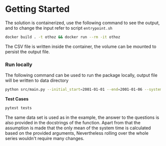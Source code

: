 # Getting Started
The solution is containerized, use the following command to see the output, and to change the 
input refer to script `entrypoint.sh`
```sh
docker build . -t othoz && docker run --rm -it othoz
```
The CSV file is written inside the container, the volume can be mounted to persist the output file.

### Run locally
The following command can be used to run the package locally, output file will be written to data directory

```sh
python src/main.py --initial_start=2001-01-01 --end=2001-01-06 --system_time=2001-01-07 --sliding_steps=4 --sliding_delta=1
```
**Test Cases**
```sh
pytest tests
```

The same data set is used as in the example, the answer to the questions is also provided in the docstrings of the function. 
Apart from that the assumption is made that the only mean of the system time is calculated based on the 
provided arguments, Nevertheless rolling over the whole series wouldn't require many changes.